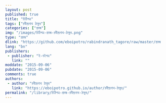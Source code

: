```yaml
---
layout: post
published: true
title: "চিঠিপত্র"
tags: ["রবীন্দ্রনাথ ঠাকুর"]
categories: ["প্রবন্ধ"]
img: "/images/চিঠিপত্র-প্রবন্ধ-রবীন্দ্রনাথ-ঠাকুর.png"
type: "প্রবন্ধ"
dlink: "https://github.com/eboipotro/rabindranath_tagore/raw/master/প্রবন্ধ/চিঠিপত্র.epub"
lang: "bn"
publishers: 
 - publisher: "ই-বইপত্র"
   link: ""
moddate: "2015-09-06"
pubdate: "2015-09-06"
comments: true
authors: 
 - author: "রবীন্দ্রনাথ ঠাকুর"
   link: "https://eboipotro.github.io/author/রবীন্দ্রনাথ-ঠাকুর/"
permalink: "/library/চিঠিপত্র-প্রবন্ধ-রবীন্দ্রনাথ-ঠাকুর/"
---
```


